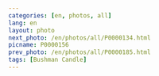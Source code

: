 ```yaml
---
categories: [en, photos, all]
lang: en
layout: photo
next_photo: /en/photos/all/P0000134.html
picname: P0000156
prev_photo: /en/photos/all/P0000185.html
tags: [Bushman Candle]
---
```

